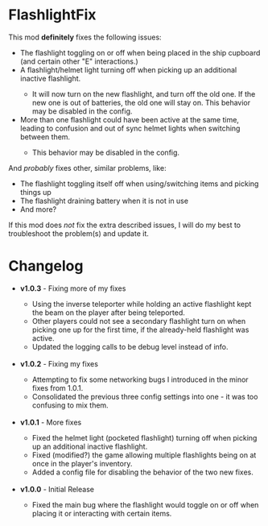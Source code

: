 # FlashlightFix

This mod <b>definitely</b> fixes the following issues:

<ul>
	<li>The flashlight toggling on or off when being placed in the ship cupboard (and certain other "E" interactions.)</li>
	<li>A flashlight/helmet light turning off when picking up an additional inactive flashlight.</li>
	<ul>
		<li>It will now turn on the new flashlight, and turn off the old one. If the new one is out of batteries, the old one will stay on. This behavior may be disabled in the config.</li>
	</ul>
	<li>More than one flashlight could have been active at the same time, leading to confusion and out of sync helmet lights when switching between them.</li>
	<ul>
		<li>This behavior may be disabled in the config.</li>
	</ul>
</ul>

And <i>probably</i> fixes other, similar problems, like:
<ul>
	<li>The flashlight toggling itself off when using/switching items and picking things up</li>
	<li>The flashlight draining battery when it is not in use</li>
	<li>And more?</li>
</ul>

If this mod does <i>not</i> fix the extra described issues, I will do my best to troubleshoot the problem(s) and update it.

# Changelog

<ul>
	<li><b>v1.0.3</b> - Fixing more of my fixes</li>
	<ul>
		<li>Using the inverse teleporter while holding an active flashlight kept the beam on the player after being teleported.</li>
		<li>Other players could not see a secondary flashlight turn on when picking one up for the first time, if the already-held flashlight was active.</li>
		<li>Updated the logging calls to be debug level instead of info.</li>
	</ul>
	&nbsp;
	<li><b>v1.0.2</b> - Fixing my fixes</li>
	<ul>
		<li>Attempting to fix some networking bugs I introduced in the minor fixes from 1.0.1.</li>
		<li>Consolidated the previous three config settings into one - it was too confusing to mix them.</li>
	</ul>
	&nbsp;
	<li><b>v1.0.1</b> - More fixes</li>
	<ul>
		<li>Fixed the helmet light (pocketed flashlight) turning off when picking up an additional inactive flashlight.</li>
		<li>Fixed (modified?) the game allowing multiple flashlights being on at once in the player's inventory.</li>
		<li>Added a config file for disabling the behavior of the two new fixes.</li>
	</ul>
	&nbsp;
	<li><b>v1.0.0</b> - Initial Release</li>
	<ul>
		<li>Fixed the main bug where the flashlight would toggle on or off when placing it or interacting with certain items.</li>
	</ul>
</ul>
